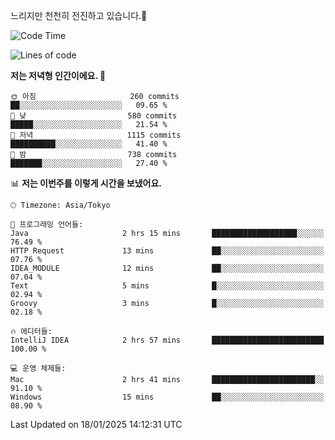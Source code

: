 느리지만 천천히 전진하고 있습니다.🐢

<!--START_SECTION:waka-->
![Code Time](http://img.shields.io/badge/Code%20Time-1%2C516%20hrs%202%20mins-blue)

![Lines of code](https://img.shields.io/badge/%EC%A0%80%EB%8A%94%20%EC%97%AC%ED%83%9C%EA%B9%8C%EC%A7%80%20-916.3%20thousand%20%EC%A4%84%EC%9D%98%20%EC%BD%94%EB%93%9C%EB%A5%BC%20%EC%9E%91%EC%84%B1%ED%96%88%EC%96%B4%EC%9A%94.-blue)

**저는 저녁형 인간이에요. 🦉** 

```text
🌞 아침                     260 commits         ██░░░░░░░░░░░░░░░░░░░░░░░   09.65 % 
🌆 낮　                     580 commits         █████░░░░░░░░░░░░░░░░░░░░   21.54 % 
🌃 저녁                     1115 commits        ██████████░░░░░░░░░░░░░░░   41.40 % 
🌙 밤　                     738 commits         ███████░░░░░░░░░░░░░░░░░░   27.40 % 
```


📊 **저는 이번주를 이렇게 시간을 보냈어요.** 

```text
🕑︎ Timezone: Asia/Tokyo

💬 프로그래밍 언어들: 
Java                     2 hrs 15 mins       ███████████████████░░░░░░   76.49 % 
HTTP Request             13 mins             ██░░░░░░░░░░░░░░░░░░░░░░░   07.76 % 
IDEA_MODULE              12 mins             ██░░░░░░░░░░░░░░░░░░░░░░░   07.04 % 
Text                     5 mins              █░░░░░░░░░░░░░░░░░░░░░░░░   02.94 % 
Groovy                   3 mins              █░░░░░░░░░░░░░░░░░░░░░░░░   02.18 % 

🔥 에디터들: 
IntelliJ IDEA            2 hrs 57 mins       █████████████████████████   100.00 % 

💻 운영 체제들: 
Mac                      2 hrs 41 mins       ███████████████████████░░   91.10 % 
Windows                  15 mins             ██░░░░░░░░░░░░░░░░░░░░░░░   08.90 % 
```


 Last Updated on 18/01/2025 14:12:31 UTC
<!--END_SECTION:waka-->
